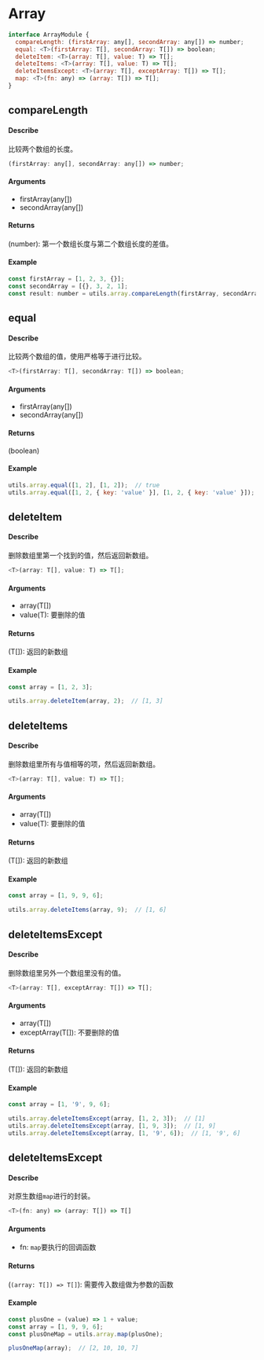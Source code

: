 # Array
```js
interface ArrayModule {
  compareLength: (firstArray: any[], secondArray: any[]) => number;
  equal: <T>(firstArray: T[], secondArray: T[]) => boolean;
  deleteItem: <T>(array: T[], value: T) => T[];
  deleteItems: <T>(array: T[], value: T) => T[];
  deleteItemsExcept: <T>(array: T[], exceptArray: T[]) => T[];
  map: <T>(fn: any) => (array: T[]) => T[];
}
```

## compareLength
#### Describe
比较两个数组的长度。
```js
(firstArray: any[], secondArray: any[]) => number;
```

#### Arguments
  - firstArray(any[])
  - secondArray(any[])

#### Returns
(number): 第一个数组长度与第二个数组长度的差值。

#### Example
```js
const firstArray = [1, 2, 3, {}];
const secondArray = [{}, 3, 2, 1];
const result: number = utils.array.compareLength(firstArray, secondArray);  // 0
```

## equal
#### Describe
比较两个数组的值，使用严格等于进行比较。
```js
<T>(firstArray: T[], secondArray: T[]) => boolean;
```

#### Arguments
  - firstArray(any[])
  - secondArray(any[])

#### Returns
(boolean)

#### Example
```js
utils.array.equal([1, 2], [1, 2]);  // true
utils.array.equal([1, 2, { key: 'value' }], [1, 2, { key: 'value' }]);  // false
```

## deleteItem
#### Describe
删除数组里第一个找到的值，然后返回新数组。
```js
<T>(array: T[], value: T) => T[];
```

#### Arguments
  - array(T[])
  - value(T): 要删除的值

#### Returns
(T[]): 返回的新数组

#### Example
```js
const array = [1, 2, 3];

utils.array.deleteItem(array, 2);  // [1, 3]
```

## deleteItems
#### Describe
删除数组里所有与值相等的项，然后返回新数组。
```js
<T>(array: T[], value: T) => T[];
```

#### Arguments
  - array(T[])
  - value(T): 要删除的值

#### Returns
(T[]): 返回的新数组

#### Example
```js
const array = [1, 9, 9, 6];

utils.array.deleteItems(array, 9);  // [1, 6]
```

## deleteItemsExcept
#### Describe
删除数组里另外一个数组里没有的值。
```js
<T>(array: T[], exceptArray: T[]) => T[];
```

#### Arguments
  - array(T[])
  - exceptArray(T[]): 不要删除的值

#### Returns
(T[]): 返回的新数组

#### Example
```js
const array = [1, '9', 9, 6];

utils.array.deleteItemsExcept(array, [1, 2, 3]);  // [1]
utils.array.deleteItemsExcept(array, [1, 9, 3]);  // [1, 9]
utils.array.deleteItemsExcept(array, [1, '9', 6]);  // [1, '9', 6]
```

## deleteItemsExcept
#### Describe
对原生数组```map```进行的封装。
```js
<T>(fn: any) => (array: T[]) => T[]
```

#### Arguments
  - fn: ```map```要执行的回调函数

#### Returns
(```(array: T[]) => T[]```): 需要传入数组做为参数的函数

#### Example
```js
const plusOne = (value) => 1 + value;
const array = [1, 9, 9, 6];
const plusOneMap = utils.array.map(plusOne);

plusOneMap(array);  // [2, 10, 10, 7]
```
